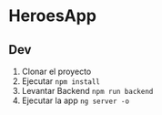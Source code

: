 # HeroesApp

## Dev

1. Clonar el proyecto
2. Ejecutar ```npm install```
3. Levantar Backend ```npm run backend```
4. Ejecutar la app ```ng server -o```
